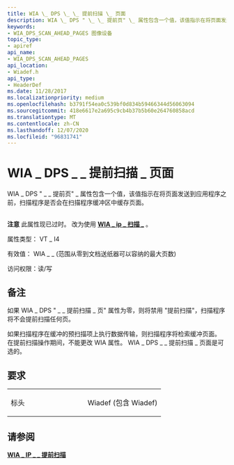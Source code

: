 ```yaml
---
title: WIA \_ DPS \_ \_ 提前扫描 \_ 页面
description: WIA \_ DPS " \_ \_ 提前页" \_ 属性包含一个值，该值指示在将页面发送到应用程序之前，扫描程序是否会在扫描程序缓冲区中缓存页面。
keywords:
- WIA_DPS_SCAN_AHEAD_PAGES 图像设备
topic_type:
- apiref
api_name:
- WIA_DPS_SCAN_AHEAD_PAGES
api_location:
- Wiadef.h
api_type:
- HeaderDef
ms.date: 11/28/2017
ms.localizationpriority: medium
ms.openlocfilehash: b3791f54ea0c539bf0d834b59466344d56063094
ms.sourcegitcommit: 418e6617e2a695c9cb4b37b5b60e264760858acd
ms.translationtype: MT
ms.contentlocale: zh-CN
ms.lasthandoff: 12/07/2020
ms.locfileid: "96831741"
---
```

# <a name="wia_dps_scan_ahead_pages"></a>WIA \_ DPS \_ \_ 提前扫描 \_ 页面


WIA \_ DPS " \_ \_ 提前页" \_ 属性包含一个值，该值指示在将页面发送到应用程序之前，扫描程序是否会在扫描程序缓冲区中缓存页面。

## <span id="ddk_wia_dps_scan_ahead_pages_si"></span><span id="DDK_WIA_DPS_SCAN_AHEAD_PAGES_SI"></span>


**注意**  此属性现已过时。 改为使用 [**WIA \_ ip \_ 扫描 \_**](wia-ips-scan-ahead.md) 。

 

属性类型： VT \_ I4

有效值： WIA \_ \_ (范围从零到文档送纸器可以容纳的最大页数) 

访问权限：读/写

<a name="remarks"></a>备注
-------

如果 WIA \_ DPS " \_ \_ 提前扫描 \_ 页" 属性为零，则将禁用 "提前扫描"，扫描程序将不会提前扫描任何页。

如果扫描程序在缓冲的预扫描项上执行数据传输，则扫描程序将检索缓冲页面。 在提前扫描操作期间，不能更改 WIA 属性。 WIA \_ DPS \_ \_ 提前扫描 \_ 页面是可选的。

<a name="requirements"></a>要求
------------

<table>
<colgroup>
<col width="50%" />
<col width="50%" />
</colgroup>
<tbody>
<tr class="odd">
<td><p>标头</p></td>
<td>Wiadef (包含 Wiadef) </td>
</tr>
</tbody>
</table>

## <a name="see-also"></a>请参阅


[**WIA \_ IP \_ \_ 提前扫描**](wia-ips-scan-ahead.md)

 

 






